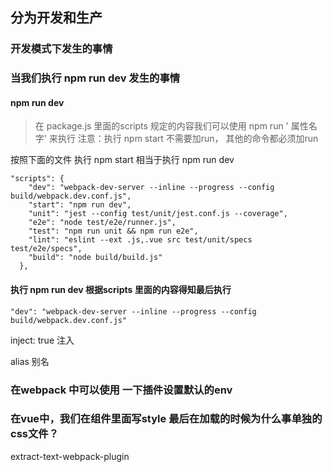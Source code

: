 ## 分为开发和生产
### 开发模式下发生的事情
### 当我们执行 npm run dev 发生的事情
#### npm run dev
> 在 package.js 里面的scripts 规定的内容我们可以使用 npm run ' 属性名字' 来执行
> 注意：执行 npm start 不需要加run， 其他的命令都必须加run

按照下面的文件 执行 npm start 相当于执行 npm run dev
```
"scripts": {
    "dev": "webpack-dev-server --inline --progress --config build/webpack.dev.conf.js",
    "start": "npm run dev",
    "unit": "jest --config test/unit/jest.conf.js --coverage",
    "e2e": "node test/e2e/runner.js",
    "test": "npm run unit && npm run e2e",
    "lint": "eslint --ext .js,.vue src test/unit/specs test/e2e/specs",
    "build": "node build/build.js"
  },
```
#### 执行 npm run dev 根据scripts 里面的内容得知最后执行
```
"dev": "webpack-dev-server --inline --progress --config build/webpack.dev.conf.js"
```

inject: true  注入 

alias 别名

### 在webpack 中可以使用 一下插件设置默认的env

### 在vue中，我们在组件里面写style 最后在加载的时候为什么事单独的css文件？
extract-text-webpack-plugin